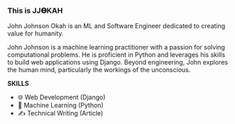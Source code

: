 ### This is JJ𝚯KAH

John Johnson Okah is an ML and Software Engineer dedicated to creating value for humanity.

John Johnson is a machine learning practitioner with a passion for solving computational problems. He is proficient in Python and leverages his skills to build web applications using Django. Beyond engineering, John explores the human mind, particularly the workings of the unconscious.


**SKILLS**

- 🌐 Web Development (Django)
- 🤖 Machine Learning (Python)
- ✍️ Technical Writing (Article)
